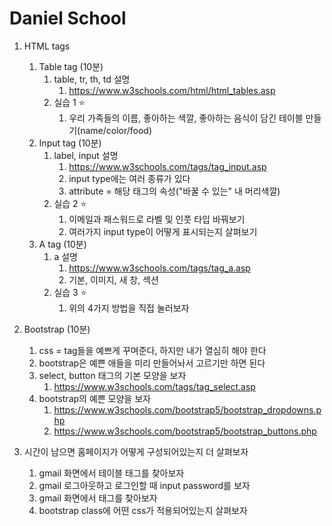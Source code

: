 # Daniel School
1. HTML tags
	1. Table tag (10분)
		1. table, tr, th, td 설명
	   		1. <https://www.w3schools.com/html/html_tables.asp>
		2. 실습 1 :star:
			1. 우리 가족들의 이름, 좋아하는 색깔, 좋아하는 음식이 담긴 테이블 만들기(name/color/food)
	2. Input tag (10분)
		1. label, input 설명
			1. <https://www.w3schools.com/tags/tag_input.asp>
			2. input type에는 여러 종류가 있다
			3. attribute = 해당 태그의 속성("바꿀 수 있는" 내 머리색깔)
		2. 실습 2 :star:
			1. 이메일과 패스워드로 라벨 및 인풋 타입 바꿔보기
			2. 여러가지 input type이 어떻게 표시되는지 살펴보기
	3. A tag (10분)
		1. a 설명
			1. <https://www.w3schools.com/tags/tag_a.asp>
			2. 기본, 이미지, 새 창, 섹션
		2. 실습 3 :star:
			1. 위의 4가지 방법을 직접 눌러보자

2. Bootstrap (10분)
	1. css = tag들을 예쁘게 꾸며준다, 하지만 내가 열심히 해야 한다
	2. bootstrap은 예쁜 애들을 미리 만들어놔서 고르기만 하면 된다
	3. select, button 태그의 기본 모양을 보자
		1. <https://www.w3schools.com/tags/tag_select.asp>
	4. bootstrap의 예쁜 모양을 보자
		1. <https://www.w3schools.com/bootstrap5/bootstrap_dropdowns.php>
		2. <https://www.w3schools.com/bootstrap5/bootstrap_buttons.php>

3. 시간이 남으면 홈페이지가 어떻게 구성되어있는지 더 살펴보자
	1. gmail 화면에서 테이블 태그를 찾아보자
	2. gmail 로그아웃하고 로그인할 때 input password를 보자
	3. gmail 화면에서 태그를 찾아보자
	4. bootstrap class에 어떤 css가 적용되어있는지 살펴보자
